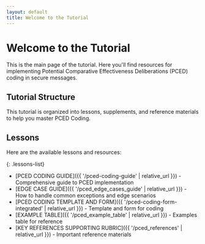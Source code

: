 ```yaml
---
layout: default
title: Welcome to the Tutorial
---
```


# Welcome to the Tutorial

This is the main page of the tutorial. Here you'll find resources for implementing Potential Comparative Effectiveness Deliberations (PCED) coding in secure messages. 

## Tutorial Structure

This tutorial is organized into lessons, supplements, and reference materials to help you master PCED Coding.

## Lessons

Here are the available lessons and resources:

{: .lessons-list}
- [PCED CODING GUIDE]({{ '/pced-coding-guide' | relative_url }}) - Comprehensive guide to PCED implementation
- [EDGE CASE GUIDE]({{ '/pced_edge_cases_guide' | relative_url }}) - How to handle common exceptions and edge scenarios
- [PCED CODING TEMPLATE AND FORM]({{ '/pced-coding-form-integrated' | relative_url }}) - Template and form for coding
- [EXAMPLE TABLE]({{ '/pced_example_table' | relative_url }}) - Examples table for reference
- [KEY REFERENCES SUPPORTING RUBRIC]({{ '/pced_references' | relative_url }}) - Important reference materials
